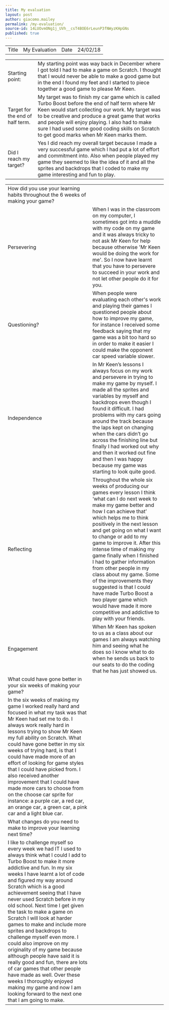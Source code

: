 ```yaml
---
title: My evaluation
layout: post
author: giacomo.mailey
permalink: /my-evaluation/
source-id: 14LUOvmONg1j_UVh__csT4BOE6rLeunP3fNWyzKHpGNs
published: true
---
```

<table>
  <tr>
    <td>Title</td>
    <td>My Evaluation</td>
    <td>Date</td>
    <td>24/02/18</td>
  </tr>
</table>


<table>
  <tr>
    <td>Starting point:</td>
    <td>My starting point was way back in December where I got told I had to make a game on Scratch. I thought that I would never be able to make a good game but in the end I found my feet and I started to piece together a good game to please Mr Keen.</td>
  </tr>
  <tr>
    <td>Target for the end of half term.</td>
    <td>My target was to finish my car game which is called Turbo Boost  before the end of half term where Mr Keen would start collecting our work. My target was to be creative and produce a great game that works and people will enjoy playing. I also had to make sure I had used some good coding skills on Scratch to get good marks when Mr Keen marks them.</td>
  </tr>
  <tr>
    <td>Did I reach my target? </td>
    <td>Yes I did reach my overall target because I made a very successful game which I had put a lot of effort and commitment into. Also when people played my game they seemed to like the idea of it and all the sprites and backdrops that I coded to make my game interesting and fun to play.</td>
  </tr>
</table>


<table>
  <tr>
    <td>How did you use your learning habits throughout the 6 weeks of making your game? </td>
    <td></td>
  </tr>
  <tr>
    <td>Persevering</td>
    <td>When I was in the classroom on my computer, I sometimes got into a muddle with my code on my game and it was always tricky to not ask Mr Keen for help because otherwise 'Mr Keen would be doing the work for me'. So I now have learnt that you have to persevere to succeed in your work and not let other people do it for you. </td>
  </tr>
  <tr>
    <td>Questioning?</td>
    <td> When people were evaluating each other's work and playing their games     
 I questioned people about how to improve my game, for instance I         
 received some feedback saying that my game was a bit too hard so in 
 order to make it easier I could make the opponent car speed variable 
 slower.</td>
  </tr>
  <tr>
    <td>Independence</td>
    <td>In Mr Keen’s lessons I always focus on my work and persevere in trying to make my game by myself. I made all the sprites and variables by myself and backdrops even though I found it difficult. I had problems with my cars going around the track because the laps kept on changing when the cars didn’t go across the finishing line but finally I had worked out why and then it worked out fine and then I was happy because my game was starting to look quite good.</td>
  </tr>
  <tr>
    <td>Reflecting</td>
    <td>Throughout the whole six weeks of producing our games every lesson I think ‘what can I do next week to make my game better and how I can achieve that’ which helps me to think positively in the next lesson and get going on what I want to change or add to my game to improve it. After this intense time of making my game finally when I finished I had to gather information from other people in my class about my game. Some of the improvements they suggested is that I could have made Turbo Boost a two player game which would have made it more competitive and addictive to play with your friends.</td>
  </tr>
  <tr>
    <td>Engagement</td>
    <td>When Mr Keen has spoken to us as a class about our games I am always watching him and seeing what he does so I know what to do when he sends us back to our seats to do the coding that he has just showed us.</td>
  </tr>
  <tr>
    <td>What could have gone better in your six weeks of making your game?</td>
    <td></td>
  </tr>
  <tr>
    <td>In the six weeks of making my game I worked really hard and focused in what my task was that Mr Keen had set me to do. I always work really hard in lessons trying to show Mr Keen my full ability on Scratch. What could have gone better in my six weeks of trying hard, is that I could have made more of an effort of looking for game styles that I could have picked from. I also received another improvement that I could have made more cars to choose from on the choose car sprite for instance: a purple car, a red car, an orange car, a green car, a pink car and a light blue car.</td>
    <td></td>
  </tr>
  <tr>
    <td>What changes do you need to make to improve your learning next time?</td>
    <td></td>
  </tr>
  <tr>
    <td>I like to challenge myself so every week we had  IT I used to always think what I could I add to Turbo Boost to make it more addictive and fun. In my six weeks I have learnt a lot of code and figured my way around Scratch which is a good achievement seeing that I have never used Scratch before in my old school. Next time I get given the task to make a game on Scratch I will look at harder games to make and include more sprites and backdrops to challenge myself even more. I could also improve on my originality of my game because although people have said it is really good and fun, there are lots of car games that other people have made as well. Over these weeks I thoroughly enjoyed making my game and now I am looking forward to the next one that I am going to make. </td>
    <td></td>
  </tr>
</table>


